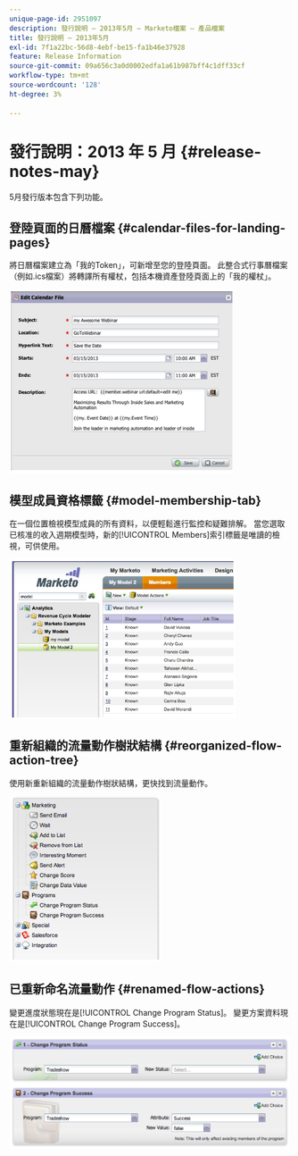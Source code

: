 ```yaml
---
unique-page-id: 2951097
description: 發行說明 — 2013年5月 — Marketo檔案 — 產品檔案
title: 發行說明 — 2013年5月
exl-id: 7f1a22bc-56d8-4ebf-be15-fa1b46e37928
feature: Release Information
source-git-commit: 09a656c3a0d0002edfa1a61b987bff4c1dff33cf
workflow-type: tm+mt
source-wordcount: '128'
ht-degree: 3%

---
```


# 發行說明：2013 年 5 月 {#release-notes-may}

5月發行版本包含下列功能。

## 登陸頁面的日曆檔案 {#calendar-files-for-landing-pages}

將日曆檔案建立為「我的Token」，可新增至您的登陸頁面。 此整合式行事曆檔案（例如.ics檔案）將轉譯所有權杖，包括本機資產登陸頁面上的「我的權杖」。

![](assets/image2014-9-22-16-3a3-3a18.png)

## 模型成員資格標籤 {#model-membership-tab}

在一個位置檢視模型成員的所有資料，以便輕鬆進行監控和疑難排解。 當您選取已核准的收入週期模型時，新的[!UICONTROL Members]索引標籤是唯讀的檢視，可供使用。

![](assets/image2014-9-22-16-3a3-3a33.png)

## 重新組織的流量動作樹狀結構 {#reorganized-flow-action-tree}

使用新重新組織的流量動作樹狀結構，更快找到流量動作。

![](assets/image2014-9-22-16-3a3-3a58.png)

## 已重新命名流量動作 {#renamed-flow-actions}

變更進度狀態現在是[!UICONTROL Change Program Status]。 變更方案資料現在是[!UICONTROL Change Program Success]。

![](assets/image2014-9-22-16-3a4-3a17.png)
